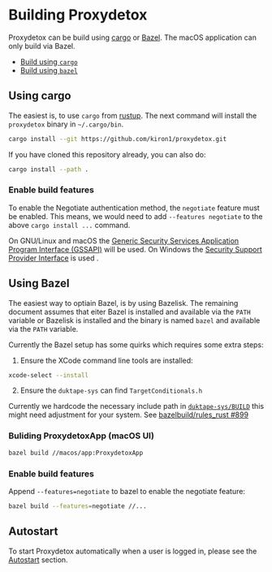 # Building Proxydetox

Proxydetox can be build using [cargo][cargo] or [Bazel][bazel]. The macOS
application can only build via Bazel.

- [Build using `cargo`](#using-cargo)
- [Build using `bazel`](#using-bazel)

[cargo]: https://doc.rust-lang.org/cargo/ "Cargo is the Rust package manager"
[bazel]: https://bazel.build "Build and test software of any size, quickly and reliably"

## Using cargo

The easiest is, to use `cargo` from [rustup][rustup]. The next command will
install the `proxydetox` binary in `~/.cargo/bin`.

```sh
cargo install --git https://github.com/kiron1/proxydetox.git
```

If you have cloned this repository already, you can also do:

```sh
cargo install --path .
```

[rustup]: https://rustup.rs/ "rustup.rs - The Rust toolchain installer"

### Enable build features

To enable the Negotiate authentication method, the `negotiate` feature must be
enabled. This means, we would need to add `--features negotiate` to the above
`cargo install ...` command.

On GNU/Linux and macOS the
[Generic Security Services Application Program Interface (GSSAPI)][gssapi] will
be used. On Windows the [Security Support Provider Interface][sspi] is used .

[gssapi]: https://en.wikipedia.org/wiki/Generic_Security_Services_Application_Program_Interface
[sspi]: https://en.wikipedia.org/wiki/Security_Support_Provider_Interface

## Using Bazel

The easiest way to optiain Bazel, is by using Bazelisk. The remaining document
assumes that eiter Bazel is installed and available via the `PATH` variable or
Bazelisk is installed and the binary is named `bazel` and available via the
`PATH` variable.

Currently the Bazel setup has some quirks which requires some extra steps:

1. Ensure the XCode command line tools are installed:

```sh
xcode-select --install
```

2. Ensure the `duktape-sys` can find `TargetConditionals.h`

Currently we hardcode the necessary include path in
[`duktape-sys/BUILD`](./duktape-sys/BUILD) this might need adjustment for your
system. See
[bazelbuild/rules_rust #899](https://github.com/bazelbuild/rules_rust/issues/899)

### Buliding ProxydetoxApp (macOS UI)

```sh
bazel build //macos/app:ProxydetoxApp
```

[bazelisk]: https://github.com/bazelbuild/bazelisk/releases "A user-friendly launcher for Bazel"

### Enable build features

Append `--features=negotiate` to bazel to enable the negotiate feature:

```sh
bazel build --features=negotiate //...
```

## Autostart

To start Proxydetox automatically when a user is logged in, please see the
[Autostart](service.md) section.
